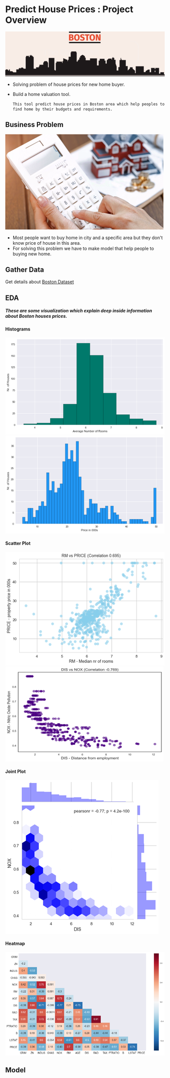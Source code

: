 # Predict House Prices : Project Overview
![](images/boston.png)
* Solving problem of house prices for new home buyer.
* Build a home valuation tool.

      This tool predict house prices in Boston area which help peoples to find home by their budgets and requirements.

## Business Problem
  <img src="images/problem.png" width ="500" height="300" >
  
  * Most people want to buy home in city and a specific area but they don't know price of house in this area.
  * For solving this problem we have to make model that help people to buying new home.

## Gather Data
  Get details about [Boston Dataset](https://scikit-learn.org/stable/modules/generated/sklearn.datasets.load_boston.html)
   
## EDA
##### These are some visualization which explain deep inside information about Boston houses prices.
#### Histograms
   ![](images/avg_no_room.png)    
   ![](images/house_price.png)  
   
#### Scatter Plot   
   ![](images/room_price.png)
   <img src="images/distance.png" width ="500" height="300" >   

#### Joint Plot   
   ![](images/download.png) 

#### Heatmap   
   ![](images/heatmap.png)
      
      
## Model
